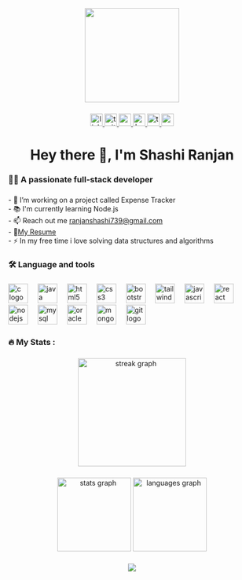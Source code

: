 <div align="center">
  <img height="192" src="https://media.licdn.com/dms/image/v2/D4D16AQGcPtHD6JGVyg/profile-displaybackgroundimage-shrink_350_1400/profile-displaybackgroundimage-shrink_350_1400/0/1696231503866?e=1731542400&v=beta&t=fg5Vp31v8ZHaSaq8N95m1yjzSzlTFrJhTkgA40rB5d8"  />
</div>

###

<div align="center">
  <a href="https://www.linkedin.com/in/739ranjan/" target="_blank">
    <img src="https://img.shields.io/static/v1?message=LinkedIn&logo=linkedin&label=&color=0077B5&logoColor=white&labelColor=&style=flat" height="25" alt="linkedin logo"  />
  </a>
  <a href="https://x.com/739ranjan" target="_blank">
    <img src="https://img.shields.io/static/v1?message=Twitter&logo=twitter&label=&color=1DA1F2&logoColor=white&labelColor=&style=flat" height="25" alt="twitter logo"  />
  </a>
  <a href="https://www.youtube.com/@codingworld9573" target="_blank">
    <img src="https://img.shields.io/static/v1?message=Youtube&logo=youtube&label=&color=FF0000&logoColor=white&labelColor=&style=flat" height="25" alt="youtube logo"  />
  </a>
  <a href="https://www.hackerrank.com/profile/ranjanshashi739" target="_blank">
    <img src="https://img.shields.io/static/v1?message=HackerRank&logo=hackerrank&label=&color=2EC866&logoColor=white&labelColor=&style=flat" height="25" alt="hackerrank logo"  />
  </a>
  <a href="https://leetcode.com/u/739ranjan/" target="_blank">
    <img src="https://img.shields.io/static/v1?message=Leetcode&logo=tryhackme&label=&color=yellow&logoColor=yellow&labelColor=&style=flat" height="25" alt="tryhackme logo"  />
  </a>
  <a href="https://leetcode.com/u/739ranjan/" target="_blank">
    <img src="https://img.shields.io/static/v1?message=GFG&logo=unsplash&label=&color=green&logoColor=green&labelColor=&style=flat" height="25" alt="unsplash logo"  />
  </a>
</div>

###

<h1 align="center">Hey there 👋, I'm Shashi Ranjan</h1>

###

<h3 align="left">👩‍💻  A passionate full-stack developer</h3>

###

<p align="left">- 🔭 I’m working on a project called Expense Tracker<br>- 📚 I'm currently learning Node.js<br>- 📫 Reach out me <a href="mailto: ranjanshashi739@gmail.com">ranjanshashi739@gmail.com</a><br>- 📃<a href="https://drive.google.com/file/d/1IUpR_repm9KO4JodbeRX2kwSYhNcRway/view?usp=drive_link" target="_blank">My Resume</a><br>- ⚡ In my free time i love solving data structures and algorithms</p>

###

<h3 align="left">🛠 Language and tools</h3>

###

<div align="left">
  <img src="https://cdn.jsdelivr.net/gh/devicons/devicon/icons/c/c-original.svg" height="40" alt="c logo"  />
  <img width="12" />
  <img src="https://cdn.jsdelivr.net/gh/devicons/devicon/icons/java/java-original.svg" height="40" alt="java logo"  />
  <img width="12" />
  <img src="https://cdn.jsdelivr.net/gh/devicons/devicon/icons/html5/html5-original.svg" height="40" alt="html5 logo"  />
  <img width="12" />
  <img src="https://cdn.jsdelivr.net/gh/devicons/devicon/icons/css3/css3-original.svg" height="40" alt="css3 logo"  />
  <img width="12" />
  <img src="https://cdn.jsdelivr.net/gh/devicons/devicon/icons/bootstrap/bootstrap-original.svg" height="40" alt="bootstrap logo"  />
  <img width="12" />
  <img src="https://cdn.jsdelivr.net/gh/devicons/devicon/icons/tailwindcss/tailwindcss-original-wordmark.svg" height="40" alt="tailwindcss logo"  />
  <img width="12" />
  <img src="https://cdn.jsdelivr.net/gh/devicons/devicon/icons/javascript/javascript-original.svg" height="40" alt="javascript logo"  />
  <img width="12" />
  <img src="https://cdn.jsdelivr.net/gh/devicons/devicon/icons/react/react-original.svg" height="40" alt="react logo"  />
  <img width="12" />
  <img src="https://cdn.jsdelivr.net/gh/devicons/devicon/icons/nodejs/nodejs-original.svg" height="40" alt="nodejs logo"  />
  <img width="12" />
  <img src="https://cdn.jsdelivr.net/gh/devicons/devicon/icons/mysql/mysql-original.svg" height="40" alt="mysql logo"  />
  <img width="12" />
  <img src="https://cdn.jsdelivr.net/gh/devicons/devicon/icons/oracle/oracle-original.svg" height="40" alt="oracle logo"  />
  <img width="12" />
  <img src="https://cdn.jsdelivr.net/gh/devicons/devicon/icons/mongodb/mongodb-original.svg" height="40" alt="mongodb logo"  />
  <img width="12" />
  <img src="https://cdn.jsdelivr.net/gh/devicons/devicon/icons/git/git-original.svg" height="40" alt="git logo"  />
</div>

###

<h3 align="left">🔥   My Stats :</h3>

###

<div align="center">
  <img src="https://streak-stats.demolab.com?user=739ranjan&locale=en&mode=daily&theme=dark&hide_border=false&border_radius=5&order=3" height="220" alt="streak graph"  />
</div>

###

<div align="center">
  <img src="https://github-readme-stats.vercel.app/api?username=739ranjan&hide_title=false&hide_rank=false&show_icons=true&include_all_commits=true&count_private=true&disable_animations=false&theme=dracula&locale=en&hide_border=false&order=1" height="150" alt="stats graph"  />
  <img src="https://github-readme-stats.vercel.app/api/top-langs?username=739ranjan&locale=en&hide_title=false&layout=compact&card_width=320&langs_count=5&theme=dracula&hide_border=false&order=2" height="150" alt="languages graph"  />
</div>

###

<div align="center">
  <img src="https://profile-counter.glitch.me/739ranjan/count.svg?"  />
</div>

###
